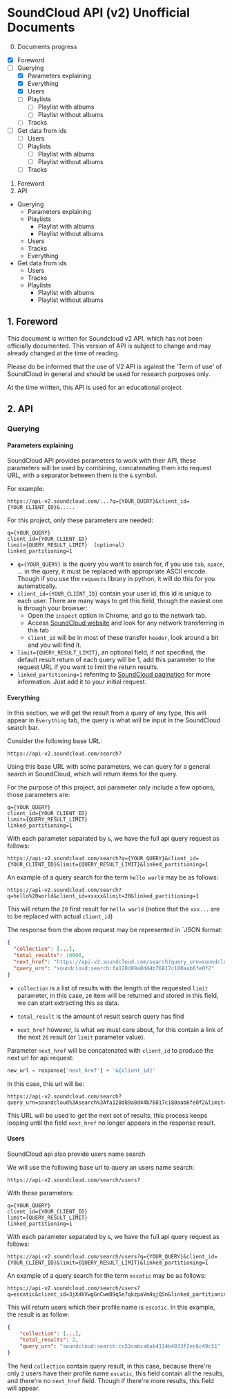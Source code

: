 # SoundCloud API (v2) Unofficial Documents
0. Documents progress
- [x] Foreword
- [ ] Querying
  - [x] Parameters explaining
  - [x] Everything
  - [x] Users
  - [ ] Playlists
    - [ ] Playlist with albums
    - [ ] Playlist without albums
  - [ ] Tracks
- [ ] Get data from ids
  - [ ] Users
  - [ ] Playlists
    - [ ] Playlist with albums
    - [ ] Playlist without albums
  - [ ] Tracks
  
1. Foreword
2. API  
- Querying
  - Parameters explaining
  - Playlists
    - Playlist with albums
    - Playlist without albums
  - Users
  - Tracks
  - Everything
- Get data from ids
  - Users
  - Tracks
  - Playlists
    - Playlist with albums
    - Playlist without albums 


## 1. Foreword
This document is written for Soundcloud v2 API, which has not been officially documented. This version of API is subject to change and may already changed at the time of reading.

Please do be informed that the use of V2 API is against the 'Term of use' of SoundCloud in general and should be used for research purposes only.

At the time written, this API is used for an educational project. 

## 2. API
### Querying

#### Parameters explaining

SoundCloud API provides parameters to work with their API, these parameters will be used by combining, concatenating them into request URL, with a separator between them is the `&` symbol.

For example:
```
https://api-v2.soundcloud.com/...?q={YOUR_QUERY}&client_id={YOUR_CLIENT_ID}&.....
```

For this project, only these parameters are needed:
```
q={YOUR_QUERY}  
client_id={YOUR_CLIENT_ID}  
limit={QUERY_RESULT_LIMIT}  (optional)
linked_partitioning=1 
```
- `q={YOUR_QUERY}` is the query you want to search for, if you use `tab`, `space`, ... in the query, it must be replaced with appropriate ASCII encode. Though if you use the `requests` library in python, it will do this for you automatically.
- `client_id={YOUR_CLIENT_ID}` contain your user id, this id is unique to each user. There are many ways to get this field, though the easiest one is through your browser:
   - Open the `inspect` option in Chrome, and go to the network tab.
   - Access [SoundCloud website](https://soundcloud.com/) and look for any network transferring in this tab
   - `client_id` will be in most of these transfer `header`, look around a bit and you will find it.
- `limit={QUERY_RESULT_LIMIT}`, an optional field, if not specified, the default result return of each query will be 1, add this parameter to the request URL if you want to limit the return results.
- `linked_partitioning=1` referring to [SoundCloud pagination](https://developers.soundcloud.com/blog/offset-pagination-deprecated) for more information. Just add it to your initial request.

#### Everything

In this section, we will get the result from a query of any type, this will appear in `Everything` tab, the query is what will be input in the SoundCloud search bar.

Consider the following base URL:
```
https://api-v2.soundcloud.com/search?  
```
Using this base URL with some parameters, we can query for a general search in SoundCloud, which will return items for the query.

For the purpose of this project, api parameter only include a few options, those parameters are:
```
q={YOUR_QUERY}  
client_id={YOUR_CLIENT_ID}  
limit={QUERY_RESULT_LIMIT}  
linked_partitioning=1
```
With each parameter separated by `&`, we have the full api query request as follows:
```
https://api-v2.soundcloud.com/search?q={YOUR_QUERY}&client_id={YOUR_CLIENT_ID}&limit={QUERY_RESULT_LIMIT}&linked_partitioning=1
```
An example of a query search for the term `hello world` may be as follows:
```
https://api-v2.soundcloud.com/search?q=hello%20world&client_id=xxxxx&limit=20&linked_partitioning=1
```
This will return the `20` first result for `hello world` (notice that the `xxx...` are to be replaced with actual `client_id`)

The response from the above request may be represented in `JSON format:
```JSON
{
  "collection": [...],
  "total_results": 10000,
  "next_href": "https://api-v2.soundcloud.com/search?query_urn=soundcloud%3Asearch%3Afa128d89a8d44b76817c180aab6fe0f2&limit=20&offset=20&q=hello%20world",
  "query_urn": "soundcloud:search:fa128d89a8d44b76817c180aab6fe0f2"
}
```

- `collection` is a list of results with the length of the requested `limit` parameter, in this case, `20` item will be returned and stored in this field, we can start extracting this as data.

- `total_result` is the amount of result search query has find
- `next_href` however, is what we must care about, for this contain a link of the next `20` result (or `limit` parameter value).

Parameter `next_href` will be concatenated with `client_id` to produce the next url for api request:
```python
new_url = response['next_href'] + '&{client_id}'
```

In this case, this url will be:

```
https://api-v2.soundcloud.com/search?query_urn=soundcloud%3Asearch%3Afa128d89a8d44b76817c180aab6fe0f2&limit=20&offset=20&q=hello%20world&client_id=xxxxxxx...
```

This URL will be used to get the next set of results, this process keeps looping until the field `next_href` no longer appears in the response result.

#### Users

SoundCloud api also provide users name search

We will use the following base url to query an users name search:
```
https://api-v2.soundcloud.com/search/users?
```
With these parameters:
```
q={YOUR_QUERY}  
client_id={YOUR_CLIENT_ID}  
limit={QUERY_RESULT_LIMIT}  
linked_partitioning=1
```

With each parameter separated by `&`, we have the full api query request as follows:
```
https://api-v2.soundcloud.com/search/users?q={YOUR_QUERY}&client_id={YOUR_CLIENT_ID}&limit={QUERY_RESULT_LIMIT}&linked_partitioning=1
```
An example of a query search for the term `escatic` may be as follows:
```
https://api-v2.soundcloud.com/search/users?q=escatic&client_id=3jXdkVwgGnCwmB9q5e7qkzpaVm4qjQSn&linked_partitioning=1
```
This will return users which their profile name is `escatic`. In this example, the result is as follow:

```JSON
{
    "collection": [...],
    "total_results": 2,
    "query_urn": "soundcloud:search:cc53cabca6ab4114b4033f2ec6c49c51"
}
```
The field `collection` contain query result, in this case, because there're only `2` users have their profile name `escatic`, this field contain all the results, and there're no `next_href` field. Though if there're more results, this field will appear.

